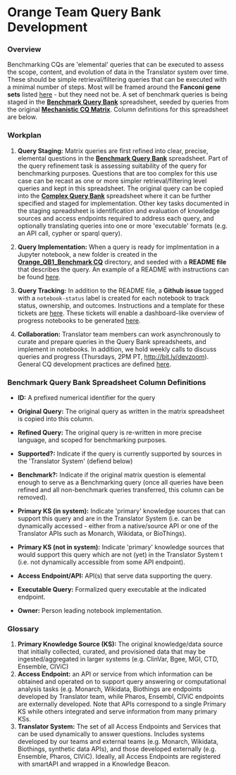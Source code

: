 # Orange Team Query Bank Development

### Overview
Benchmarking CQs are 'elemental' queries that can be executed to assess the scope, content, and evolution of data in the Translator system over time. These should be simple retrieval/filtering queries that can be executed with a minimal number of steps. Most will be framed around the **Fanconi gene sets** listed [here](https://github.com/NCATS-Tangerine/cq-notebooks/tree/master/FA_gene_sets) - but they need not be. A set of benchmark queries is being staged in the [**Benchmark Query Bank**](https://docs.google.com/spreadsheets/d/1wbP1Ykryibcan2ZgZTOmnGp9WjcRE7nNig3akiq0PuY/edit#gid=1337100562) spreadsheet, seeded by queries from the original [**Mechanistic CQ Matrix**](https://docs.google.com/spreadsheets/d/1wbP1Ykryibcan2ZgZTOmnGp9WjcRE7nNig3akiq0PuY/edit#gid=234309826). Column definitions for this spreadsheet are below.


### Workplan
1. **Query Staging:** Matrix queries are first refined into clear, precise, elemental questions in the [**Benchmark Query Bank**](https://docs.google.com/spreadsheets/d/1wbP1Ykryibcan2ZgZTOmnGp9WjcRE7nNig3akiq0PuY/edit#gid=1337100562) spreadsheet. Part of the query refinement task is assessing suitability of the query for benchmarking purposes. Questions that are too complex for this use case can be recast as one or more simpler retrieval/filtering level queries and kept in this spreadsheet. The original query can be copied into the [**Complex Query Bank**](https://docs.google.com/spreadsheets/d/1wbP1Ykryibcan2ZgZTOmnGp9WjcRE7nNig3akiq0PuY/edit#gid=1363545460) spreadsheet where it can be further specified and staged for implementation. Other key tasks documented in the staging spreadsheet is identification and evaluation of knowledge sources and access endpoints required to address each query, and optionally translating queries into one or more 'executable' formats (e.g. an API call, cypher or sparql query). 
  
2. **Query Implementation:** When a query is ready for implmentation in a Jupyter notebook, a new folder is created in the [**Orange_QB1_Benchmark CQ**](https://github.com/NCATS-Tangerine/cq-notebooks/tree/master/Orange_QB1_Benchmark_CQs) directory, and seeded with a **README file** that describes the query. An example of a README with instructions can be found [here](https://github.com/NCATS-Tangerine/cq-notebooks/blob/master/Contributor_Docs/cq_readme_template.md).
  
3. **Query Tracking:**  In addition to the README file, a **Github issue** tagged with a `notebook-status` label is created for each notebook to track status, ownership, and outcomes.  Instructions and a template for these tickets are [here](https://github.com/NCATS-Tangerine/cq-notebooks/blob/master/Contributor_Docs/notebook_status_ticket_template.md). These tickets will enable a  dashboard-like overview of progress notebooks to be generated [here](https://github.com/NCATS-Tangerine/cq-notebooks/issues?q=is%3Aopen+is%3Aissue+label%3A%22notebook+status%22).
  
4. **Collaboration:**  Translator team members can work asynchronously to curate and prepare queries in the Query Bank spreadsheets, and implement in notebooks. In addition, we hold weekly calls to discuss queries and progress (Thursdays, 2PM PT, http://bit.ly/devzoom). General CQ development practices are defined [here](https://github.com/NCATS-Tangerine/cq-notebooks/blob/master/Contributor_Docs/CONTRIBUTING.md). 

### Benchmark Query Bank Spreadsheet Column Definitions
- **ID:**  A prefixed numerical identifier for the query
- **Original Query:** The original query as written in the matrix spreadsheet is copied into this column.
- **Refined Query:** The original query is re-written in more precise language, and scoped for benchmarking purposes.

- **Supported?:** Indicate if the query is currently supported by sources in the 'Translator System' (defiend below)
- **Benchmark?:** Indicate if the original matrix question is elemental enough to serve as a Benchmarking query (once all queries have been refined and all non-benchmark queries transferred, this column can be removed).
- **Primary KS (in system):**  Indicate 'primary' knowledge sources that can support this query and are in the Translator System (i.e. can be dynamically accessed - either from a native/source API or one of the Translator APIs such as Monarch, Wikidata, or BioThings). 
- **Primary KS (not in system):** Indicate 'primary' knowledge sources that would support this query which are not (yet) in the Translator System t (i.e. not dynamically accessible from some API endpoint).
- **Access Endpoint/API:** API(s) that serve data supporting the query.
- **Executable Query:** Formalized query executable at the indicated endpoint.
- **Owner:** Person leading notebook implementation.


### Glossary

1. **Primary Knowledge Source (KS):** The original knowledge/data source that initially collected, curated, and provisioned data that may be ingested/aggregated in larger systems (e.g. ClinVar, Bgee, MGI, CTD, Ensemble, CIViC)
2. **Access Endpoint:**  an API or service from which information can be obtained and operated on to support query answering or computational analysis tasks (e.g. Monarch, Wikidata, Biothings are endpoints developed by Translator team, while Pharos, Ensembl, CIViC endpoints are externally developed.  Note that APIs correspond to a single Primary KS while others integrated and serve information from many primary KSs.
3. **Translator System:** The set of all Access Endpoints and Services that can be used dynamically to answer questions. Includes systems developed by our teams and external teams (e.g. Monarch, Wikidata, Biothings, synthetic data APIs), and those developed externally (e.g. Ensemble, Pharos, CIViC).  Ideally, all Access Endpoints are registered with smartAPI and wrapped in a Knowledge Beacon.
